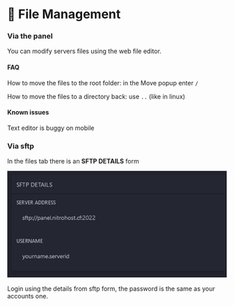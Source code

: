 # 📂 File Management

### Via the panel

You can modify servers files using the web file editor.

#### FAQ

How to move the files to the root folder: in the Move popup enter `/`

How to move the files to a directory back: use `..` (like in linux)

#### Known issues

Text editor is buggy on mobile



### Via sftp

In the files tab there is an **SFTP DETAILS** form

![Example SFTP DETAILS form](../../.gitbook/assets/image.png)

Login using the details from sftp form, the password is the same as your accounts one.
